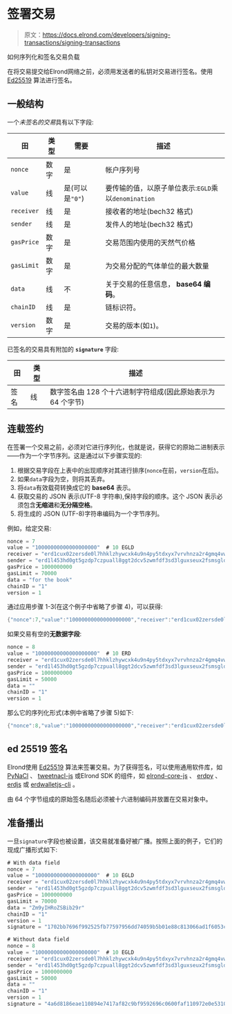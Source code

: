 # 签署交易

> 原文：<https://docs.elrond.com/developers/signing-transactions/signing-transactions>

 如何序列化和签名交易负载

在将交易提交给Elrond网络之前，必须用发送者的私钥对交易进行签名。使用 [Ed25519](https://ed25519.cr.yp.to/) 算法进行签名。

## **一般结构**

一个*未签名的交易*具有以下字段:

| 田 | 类型 | 需要 | 描述 |
| --- | --- | --- | --- |
| `nonce` | 数字 | 是 | 帐户序列号 |
| `value` | 线 | 是(可以是`"0"`) | 要传输的值，以原子单位表示:`EGLD`乘以`denomination` |
| `receiver` | 线 | 是 | 接收者的地址(bech32 格式) |
| `sender` | 线 | 是 | 发件人的地址(bech32 格式) |
| `gasPrice` | 数字 | 是 | 交易范围内使用的天然气价格 |
| `gasLimit` | 数字 | 是 | 为交易分配的气体单位的最大数量 |
| `data` | 线 | 不 | 关于交易的任意信息， **base64 编码**。 |
| `chainID` | 线 | 是 | 链标识符。 |
| `version` | 数字 | 是 | 交易的版本(如`1`)。 |

已签名的交易具有附加的 **`signature`** 字段:

| 田 | 类型 | 描述 |
| --- | --- | --- |
| 签名 | 线 | 数字签名由 128 个十六进制字符组成(因此原始表示为 64 个字节) |

## **连载签约**

在签署一个交易之前，必须对它进行序列化，也就是说，获得它的原始二进制表示——作为一个字节序列。这是通过以下步骤实现的:

1.  根据交易字段在上表中的出现顺序对其进行排序(`nonce`在前，`version`在后)。
2.  如果`data`字段为空，则将其丢弃。
3.  将`data`有效载荷转换成它的 **base64** 表示。
4.  获取交易的 JSON 表示(UTF-8 字符串),保持字段的顺序。这个 JSON 表示必须包含**无缩进**和**无分隔空格**。
5.  将生成的 JSON (UTF-8)字符串编码为一个字节序列。

例如，给定交易:

```rust
nonce = 7
value = "10000000000000000000"  # 10 EGLD
receiver = "erd1cux02zersde0l7hhklzhywcxk4u9n4py5tdxyx7vrvhnza2r4gmq4vw35r"
sender = "erd1l453hd0gt5gzdp7czpuall8ggt2dcv5zwmfdf3sd3lguxseux2fsmsgldz"
gasPrice = 1000000000
gasLimit = 70000
data = "for the book"
chainID = "1"
version = 1 
```

通过应用步骤 1-3(在这个例子中省略了步骤 4)，可以获得:

```rust
{"nonce":7,"value":"10000000000000000000","receiver":"erd1cux02zersde0l7hhklzhywcxk4u9n4py5tdxyx7vrvhnza2r4gmq4vw35r","sender":"erd1l453hd0gt5gzdp7czpuall8ggt2dcv5zwmfdf3sd3lguxseux2fsmsgldz","gasPrice":1000000000,"gasLimit":70000,"data":"Zm9yIHRoZSBib29r","chainID":"1","version":1} 
```

如果交易有空的**无数据字段**:

```rust
nonce = 8
value = "10000000000000000000"  # 10 ERD
receiver = "erd1cux02zersde0l7hhklzhywcxk4u9n4py5tdxyx7vrvhnza2r4gmq4vw35r"
sender = "erd1l453hd0gt5gzdp7czpuall8ggt2dcv5zwmfdf3sd3lguxseux2fsmsgldz"
gasPrice = 1000000000
gasLimit = 50000
data = ""
chainID = "1"
version = 1 
```

那么它的序列化形式(本例中省略了步骤 5)如下:

```rust
{"nonce":8,"value":"10000000000000000000","receiver":"erd1cux02zersde0l7hhklzhywcxk4u9n4py5tdxyx7vrvhnza2r4gmq4vw35r","sender":"erd1l453hd0gt5gzdp7czpuall8ggt2dcv5zwmfdf3sd3lguxseux2fsmsgldz","gasPrice":1000000000,"gasLimit":50000,"chainID":"1","version":1} 
```

## **ed 25519 签名**

Elrond使用 [Ed25519](https://ed25519.cr.yp.to/) 算法来签署交易。为了获得签名，可以使用通用软件库，如 [PyNaCl](https://pynacl.readthedocs.io/en/stable/signing/) 、 [tweetnacl-js](https://github.com/dchest/tweetnacl-js#signatures) 或Elrond SDK 的组件，如 [elrond-core-js](https://www.npmjs.com/package/@elrondnetwork/elrond-core-js) 、 [erdpy](https://github.com/ElrondNetwork/elrond-sdk) 、 [erdjs](https://github.com/ElrondNetwork/elrond-sdk) 或 [erdwalletjs-cli](https://github.com/ElrondNetwork/elrond-sdk) 。

由 64 个字节组成的原始签名随后必须被十六进制编码并放置在交易对象中。

## **准备播出**

一旦`signature`字段也被设置，该交易就准备好被广播。按照上面的例子，它们的现成广播形式如下:

```rust
# With data field
nonce = 7
value = "10000000000000000000"  # 10 EGLD
receiver = "erd1cux02zersde0l7hhklzhywcxk4u9n4py5tdxyx7vrvhnza2r4gmq4vw35r"
sender = "erd1l453hd0gt5gzdp7czpuall8ggt2dcv5zwmfdf3sd3lguxseux2fsmsgldz"
gasPrice = 1000000000
gasLimit = 70000
data = "Zm9yIHRoZSBib29r"
chainID = "1"
version = 1
signature = "1702bb7696f992525fb77597956dd74059b5b01e88c813066ad1f6053c6afca97d6eaf7039b2a21cccc7d73b3e5959be4f4c16f862438c7d61a30c91e3d16c01" 
```

```rust
# Without data field
nonce = 8
value = "10000000000000000000"  # 10 EGLD
receiver = "erd1cux02zersde0l7hhklzhywcxk4u9n4py5tdxyx7vrvhnza2r4gmq4vw35r"
sender = "erd1l453hd0gt5gzdp7czpuall8ggt2dcv5zwmfdf3sd3lguxseux2fsmsgldz"
gasPrice = 1000000000
gasLimit = 50000
data = ""
chainID = "1"
version = 1
signature = "4a6d8186eae110894e7417af82c9bf9592696c0600faf110972e0e5310d8485efc656b867a2336acec2b4c1e5f76c9cc70ba1803c6a46455ed7f1e2989a90105" 
```